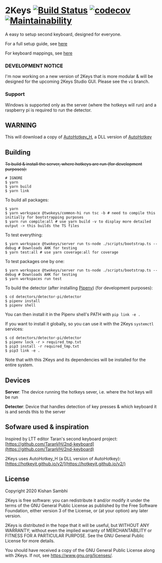 # 2Keys [![Build Status](https://travis-ci.com/Gum-Joe/2Keys.svg?branch=v1)](https://travis-ci.com/Gum-Joe/2Keys) [![codecov](https://codecov.io/gh/Gum-Joe/2Keys/branch/v1/graph/badge.svg)](https://codecov.io/gh/Gum-Joe/2Keys) [![Maintainability](https://api.codeclimate.com/v1/badges/5ac4148c6d32ed9fbbab/maintainability)](https://codeclimate.com/github/Gum-Joe/2Keys/maintainability)


A easy to setup second keyboard, designed for everyone.

For a full setup guide, see [here](https://github.com/Gum-Joe/2Keys/blob/v1/docs/SETUP.md)

For keyboard mappings, see [here](https://github.com/Gum-Joe/2Keys/blob/v1/docs/MAPPINGS.md)

### DEVELOPMENT NOTICE
I'm now working on a new version of 2Keys that is more modular & will be designed for the upcoming 2Keys Studio GUI.
Please see the `v1` branch.

### Support
Windows is supported only as the server (where the hotkeys will run) and a raspberry pi is required to run the detector.

## WARNING
This will download a copy of [AutoHotkey_H](https://hotkeyit.github.io/v2/), a DLL version of [AutoHotkey](http://autohotkey.com/)

## Building
~~To build & install the server, where hotkeys are run (for development purposes):~~
```
# IGNORE
$ yarn
$ yarn build
$ yarn link
```

To build all packages:
```shell
$ yarn
$ yarn workspace @twokeys/common-hi run tsc -b # need to compile this initially for bootstrapping purposes
$ yarn run compile:all # use yarn build -v to display more detailed output -> this builds the TS files
```

To test everything:
```shell
$ yarn workspace @twokeys/server run ts-node ./scripts/bootstrap.ts --debug # Downloads AHK for testing
$ yarn test:all # use yarn coverage:all for coverage
```

To test packages one by one:
```shell
$ yarn workspace @twokeys/server run ts-node ./scripts/bootstrap.ts --debug # Downloads AHK for testing
$ yarn workspaces run test
```

To build the detector (after installing [Pipenv](https://github.com/pypa/pipenv)) (for development purposes):
```
$ cd detectors/detector-pi/detector
$ pipenv install
$ pipenv shell
```
You can then install it in the Pipenv shell's PATH with `pip link -e .`

If you want to install it globally, so you can use it with the 2Keys `systemctl` services:
```
$ cd detectors/detector-pi/detector
$ pipenv lock -r > required_tmp.txt
$ pip3 install -r required_tmp.txt
$ pip3 link -e .
```
Note that with this 2Keys and its dependencies will be installed for the entire system.

## Devices
**Server**: The device running the hotkeys sever, i.e. where the hot keys will be run

**Detecter**: Device that handles detection of key presses & which keyboard it is and sends this to the server


## Sofware used & inspiration
Inspired by LTT editor Taran's second keyboard project: [https://github.com/TaranVH/2nd-keyboard](https://github.com/TaranVH/2nd-keyboard)

2Keys uses AutoHotkey_H (a DLL version of AutoHotkey): [https://hotkeyit.github.io/v2/](https://hotkeyit.github.io/v2/)

## License
Copyright 2020 Kishan Sambhi

2Keys is free software: you can redistribute it and/or modify
it under the terms of the GNU General Public License as published by
the Free Software Foundation, either version 3 of the License, or
(at your option) any later version.

2Keys is distributed in the hope that it will be useful,
but WITHOUT ANY WARRANTY; without even the implied warranty of
MERCHANTABILITY or FITNESS FOR A PARTICULAR PURPOSE.  See the
GNU General Public License for more details.

You should have received a copy of the GNU General Public License
along with 2Keys.  If not, see <https://www.gnu.org/licenses/>.
